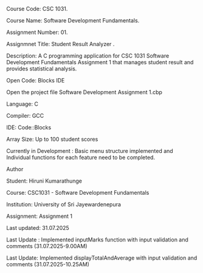 Course Code: CSC 1031.

Course Name: Software Development Fundamentals.

Assignment Number: 01.

Assignmnet Title: Student Result Analyzer .

Description: A C programming application for CSC 1031 Software Development Fundamentals Assignment 1 that manages student result and provides statistical analysis.

Open Code: Blocks IDE

Open the project file Software Development Assignment 1.cbp

Language: C

Compiler: GCC

IDE: Code::Blocks

Array Size: Up to 100 student scores

Currently in Development : Basic menu structure implemented and Individual functions for each feature need to be completed.

 Author
 
Student: Hiruni Kumarathunge

Course: CSC1031 - Software Development Fundamentals

Institution: University of Sri Jayewardenepura

Assignment: Assignment 1

Last updated: 31.07.2025

Last Update : Implemented inputMarks function with input validation and comments (31.07.2025-9.00AM)

Last Update: Implemented displayTotalAndAverage with input validation and comments (31.07.2025-10.25AM)
